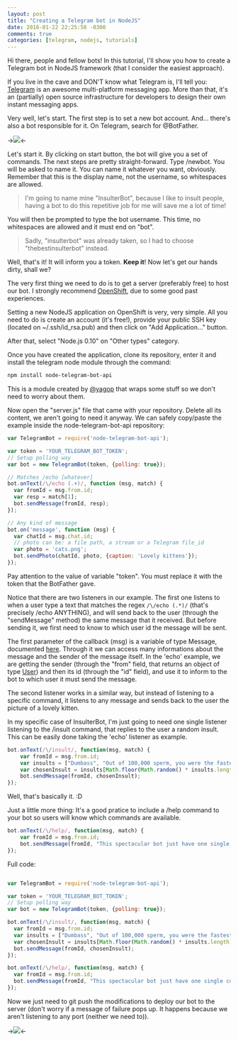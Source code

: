 ```yaml
---
layout: post
title: "Creating a Telegram bot in NodeJS"
date: 2016-01-22 22:25:58 -0300
comments: true
categories: [telegram, nodejs, tutorials] 
---
```

Hi there, people and fellow bots! In this tutorial, I'll show you how to create a Telegram bot in NodeJS framework (that I consider the easiest approach). 

If you live in the cave and DON'T know what Telegram is, I'll tell you: [Telegram](https://telegram.org/) is an awesome multi-platform messaging app. More than that, it's an (partially) open source infrastructure for developers to design their own instant messaging apps.

<!-- more -->
Very well, let's start. The first step is to set a new bot account. And... there's also a bot responsible for it. On Telegram, search for @BotFather.


->![](/images/posts/telegram1.png)<-

Let's start it. By clicking on start button, the bot will give you a set of commands. The next steps are pretty straight-forward. Type /newbot. You will be asked to name it. You can name it whatever you want, obviously. Remember that this is the display name, not the username, so whitespaces are allowed.

> I'm going to name mine "InsulterBot", because I like to insult people, having a bot to do this repetitive job for me will save me a lot of time!

You will then be prompted to type the bot username. This time, no whitespaces are allowed and it must end on "bot". 

> Sadly, "insulterbot" was already taken, so I had to choose "thebestinsulterbot" instead. 

Well, that's it! It will inform you a token. **Keep it**! Now let's get our hands dirty, shall we?

The very first thing we need to do is to get a server (preferably free) to host our bot. I strongly recommend [OpenShift](https://www.openshift.com/), due to some good past experiences. 

Setting a new NodeJS application on OpenShift is very, very simple. All you need to do is create an account (it's free!), provide your public SSH key (located on ~/.ssh/id_rsa.pub) and then click on "Add Application..." button. 

After that, select "Node.js 0.10" on "Other types" category.

Once you have created the application, clone its repository, enter it and install the telegram node module through the command:

``` Bash 
npm install node-telegram-bot-api
```

This is a module created by [@yagop](https://github.com/yagop/node-telegram-bot-api) that wraps some stuff so we don't need to worry about them.

Now open the "server.js" file that came with your repository. Delete all its content, we aren't going to need it anyway. We can safely copy/paste the example inside the node-telegram-bot-api repository:

``` Javascript server.js
var TelegramBot = require('node-telegram-bot-api');

var token = 'YOUR_TELEGRAM_BOT_TOKEN';
// Setup polling way
var bot = new TelegramBot(token, {polling: true});

// Matches /echo [whatever]
bot.onText(/\/echo (.+)/, function (msg, match) {
  var fromId = msg.from.id;
  var resp = match[1];
  bot.sendMessage(fromId, resp);
});

// Any kind of message
bot.on('message', function (msg) {
  var chatId = msg.chat.id;
  // photo can be: a file path, a stream or a Telegram file_id
  var photo = 'cats.png';
  bot.sendPhoto(chatId, photo, {caption: 'Lovely kittens'});
});
``` 

Pay attention to the value of variable "token". You must replace it with the token that the BotFather gave.

Notice that there are two listeners in our example. The first one listens to when a user type a text that matches the regex ```/\/echo (.*)/``` (that's precisely /echo ANYTHING), and will send back to the user (through the "sendMessage" method) the same message that it received. But before sending it, we first need to know to which user id the message will be sent. 

The first parameter of the callback (msg) is a variable of type Message, documented [here](https://core.telegram.org/bots/api#message). Through it we can access many informations about the message and the sender of the message itself. In the 'echo' example, we are getting the sender (through the "from" field, that returns an object of type [User](https://core.telegram.org/bots/api#user)) and then its id (through the "id" field), and use it to inform to the bot to which user it must send the message. 

The second listener works in a similar way, but instead of listening to a specific command, it listens to any message and sends back to the user the picture of a lovely kitten.

In my specific case of InsulterBot, I'm just going to need one single listener listening to the /insult command, that replies to the user a random insult. This can be easily done taking the 'echo' listener as example.

``` Javascript server.js
bot.onText(/\/insult/, function(msg, match) {
	var fromId = msg.from.id;
	var insults = ["Dumbass", "Out of 100,000 sperm, you were the fastest?", "Look, you aint funny. Your life is just a joke."];
	var chosenInsult = insults[Math.floor(Math.random() * insults.length)];
	bot.sendMessage(fromId, chosenInsult);
});
```

Well, that's basically it. :D 

Just a little more thing: It's a good pratice to include a /help command to your bot so users will know which commands are available.

``` Javascript server.js
bot.onText(/\/help/, function(msg, match) {
	var fromId = msg.from.id;
	bot.sendMessage(fromId, "This spectacular bot just have one single command.\n/insult - Insult you.");
});
```

Full code:
``` Javascript server.js

var TelegramBot = require('node-telegram-bot-api');

var token = 'YOUR_TELEGRAM_BOT_TOKEN';
// Setup polling way
var bot = new TelegramBot(token, {polling: true});

bot.onText(/\/insult/, function(msg, match) {
  var fromId = msg.from.id;
  var insults = ["Dumbass", "Out of 100,000 sperm, you were the fastest?", "Look, you aint funny. Your life is just a joke."];
  var chosenInsult = insults[Math.floor(Math.random() * insults.length)];
  bot.sendMessage(fromId, chosenInsult);
});

bot.onText(/\/help/, function(msg, match) {
  var fromId = msg.from.id;
  bot.sendMessage(fromId, "This spectacular bot just have one single command.\n/insult - Insult you.");
});
```

Now we just need to git push the modifications to deploy our bot to the server (don't worry if a message of failure pops up. It happens because we aren't listening to any port (neither we need to)).

->![](/images/posts/telegram3.png)<-

